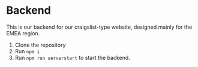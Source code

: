 # Backend
This is our backend for our craigslist-type website, designed mainly for the EMEA region.

1. Clone the repository
2. Run `npm i`
3. Run `npm run serverstart` to start the backend.
